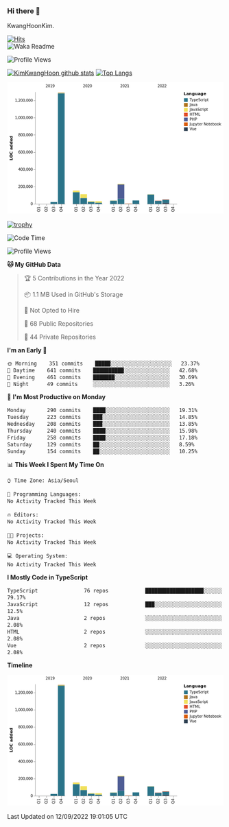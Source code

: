 ### Hi there 👋

KwangHoonKim.

[![Hits](https://hits.seeyoufarm.com/api/count/incr/badge.svg?url=https%3A%2F%2Fgithub.com%2Frhkdgns95)](https://hits.seeyoufarm.com)  
![Waka Readme](https://github.com/rhkdgns95/rhkdgns95/workflows/Waka%20Readme/badge.svg)

![Profile Views](http://img.shields.io/badge/Profile%20Views-0-blue)

[![KimKwangHoon github stats](https://github-readme-stats.vercel.app/api?username=rhkdgns95&show_icons=true)](https://github.com/rhkdgns95/github-readme-stats)   [![Top Langs](https://github-readme-stats.vercel.app/api/top-langs/?username=rhkdgns95&layout=compact)](https://github.com/rhkdgns95/github-readme-stats)   


![Chart not found](https://raw.githubusercontent.com/rhkdgns95/rhkdgns95/master/charts/bar_graph.png) 

[![trophy](https://github-profile-trophy.vercel.app/?username=rhkdgns95)](https://github.com/rhkdgns95/github-profile-trophy)

<!--START_SECTION:waka-->
![Code Time](http://img.shields.io/badge/Code%20Time-3%2C284%20hrs%2052%20mins-blue)

![Profile Views](http://img.shields.io/badge/Profile%20Views-0-blue)

**🐱 My GitHub Data** 

> 🏆 5 Contributions in the Year 2022
 > 
> 📦 1.1 MB Used in GitHub's Storage 
 > 
> 🚫 Not Opted to Hire
 > 
> 📜 68 Public Repositories 
 > 
> 🔑 44 Private Repositories  
 > 
**I'm an Early 🐤** 

```text
🌞 Morning    351 commits    █████░░░░░░░░░░░░░░░░░░░░   23.37% 
🌆 Daytime    641 commits    ██████████░░░░░░░░░░░░░░░   42.68% 
🌃 Evening    461 commits    ███████░░░░░░░░░░░░░░░░░░   30.69% 
🌙 Night      49 commits     ░░░░░░░░░░░░░░░░░░░░░░░░░   3.26%

```
📅 **I'm Most Productive on Monday** 

```text
Monday       290 commits    ████░░░░░░░░░░░░░░░░░░░░░   19.31% 
Tuesday      223 commits    ███░░░░░░░░░░░░░░░░░░░░░░   14.85% 
Wednesday    208 commits    ███░░░░░░░░░░░░░░░░░░░░░░   13.85% 
Thursday     240 commits    ████░░░░░░░░░░░░░░░░░░░░░   15.98% 
Friday       258 commits    ████░░░░░░░░░░░░░░░░░░░░░   17.18% 
Saturday     129 commits    ██░░░░░░░░░░░░░░░░░░░░░░░   8.59% 
Sunday       154 commits    ██░░░░░░░░░░░░░░░░░░░░░░░   10.25%

```


📊 **This Week I Spent My Time On** 

```text
⌚︎ Time Zone: Asia/Seoul

💬 Programming Languages: 
No Activity Tracked This Week

🔥 Editors: 
No Activity Tracked This Week

🐱‍💻 Projects: 
No Activity Tracked This Week

💻 Operating System: 
No Activity Tracked This Week

```

**I Mostly Code in TypeScript** 

```text
TypeScript               76 repos            ███████████████████░░░░░░   79.17% 
JavaScript               12 repos            ███░░░░░░░░░░░░░░░░░░░░░░   12.5% 
Java                     2 repos             ░░░░░░░░░░░░░░░░░░░░░░░░░   2.08% 
HTML                     2 repos             ░░░░░░░░░░░░░░░░░░░░░░░░░   2.08% 
Vue                      2 repos             ░░░░░░░░░░░░░░░░░░░░░░░░░   2.08%

```


**Timeline**

![Chart not found](https://raw.githubusercontent.com/rhkdgns95/rhkdgns95/master/charts/bar_graph.png) 


 Last Updated on 12/09/2022 19:01:05 UTC
<!--END_SECTION:waka-->
